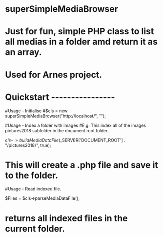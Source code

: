 # superSimpleMediaBrowser
# Just for fun, simple PHP class to list all medias in a folder amd return it as an array.
# Used for Arnes project.

# Quickstart ----------------
#Usage - Initialise
#$cls = new superSimpleMediaBrowser("http://localhost/", "");

#Usage - Index a folder with images
#E.g: This index all of the images pictures2018 subfolder in the document root folder.

$cls->buildMediaDataFile($_SERVER['DOCUMENT_ROOT'] . "/pictures2018/", true);
# This will create a .php file and save it to the folder.

#Usage - Read indexed file.

$Files = $cls->parseMediaDataFile();
# returns all indexed files in the current folder.
